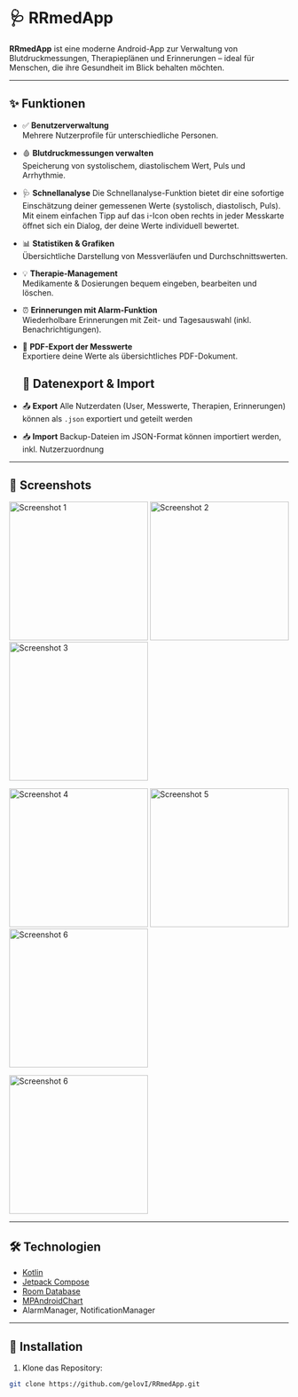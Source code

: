 # 🩺 RRmedApp

**RRmedApp** ist eine moderne Android-App zur Verwaltung von Blutdruckmessungen, Therapieplänen und Erinnerungen – ideal für Menschen, die ihre Gesundheit im Blick behalten möchten.

---

## ✨ Funktionen

- ✅ **Benutzerverwaltung**  
  Mehrere Nutzerprofile für unterschiedliche Personen.

- 🩸 **Blutdruckmessungen verwalten**  
  Speicherung von systolischem, diastolischem Wert, Puls und Arrhythmie.

- 🩺 **Schnellanalyse**
  Die Schnellanalyse-Funktion bietet dir eine sofortige Einschätzung deiner gemessenen Werte (systolisch, diastolisch, Puls). Mit einem einfachen Tipp auf das ℹ️-Icon oben rechts in jeder Messkarte öffnet sich ein Dialog, der deine Werte individuell bewertet.

- 📊 **Statistiken & Grafiken**  
  Übersichtliche Darstellung von Messverläufen und Durchschnittswerten.

- 💡 **Therapie-Management**  
  Medikamente & Dosierungen bequem eingeben, bearbeiten und löschen.

- ⏰ **Erinnerungen mit Alarm-Funktion**  
  Wiederholbare Erinnerungen mit Zeit- und Tagesauswahl (inkl. Benachrichtigungen).

- 🧾 **PDF-Export der Messwerte**  
  Exportiere deine Werte als übersichtliches PDF-Dokument.

  ## 🔁 Datenexport & Import

- 📤 **Export**
  Alle Nutzerdaten (User, Messwerte, Therapien, Erinnerungen) können als `.json` exportiert und geteilt werden
  
- 📥 **Import**
  Backup-Dateien im JSON-Format können importiert werden, inkl. Nutzerzuordnung


---

## 📱 Screenshots

<p float="left">
  <img src="screenshots/bild1.png" alt="Screenshot 1" width="250"/>
  <img src="screenshots/Bild2.png" alt="Screenshot 2" width="250"/>
  <img src="screenshots/Bild3.png" alt="Screenshot 3" width="250"/>
</p>

<p float="left">
  <img src="screenshots/Bild4.png" alt="Screenshot 4" width="250"/>
  <img src="screenshots/Bild5.png" alt="Screenshot 5" width="250"/>
  <img src="screenshots/Bild6.png" alt="Screenshot 6" width="250"/>
</p>
<p>
  <img src="screenshots/Bild7.png" alt="Screenshot 6" width="250"/>
</p>

---

## 🛠️ Technologien

- [Kotlin](https://kotlinlang.org/)
- [Jetpack Compose](https://developer.android.com/jetpack/compose)
- [Room Database](https://developer.android.com/jetpack/androidx/releases/room)
- [MPAndroidChart](https://github.com/PhilJay/MPAndroidChart)
- AlarmManager, NotificationManager

---

## 🚀 Installation

1. Klone das Repository:

```bash
git clone https://github.com/gelovI/RRmedApp.git
